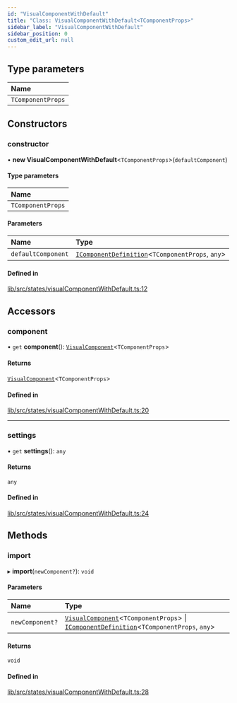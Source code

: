 ```yaml
---
id: "VisualComponentWithDefault"
title: "Class: VisualComponentWithDefault<TComponentProps>"
sidebar_label: "VisualComponentWithDefault"
sidebar_position: 0
custom_edit_url: null
---
```


## Type parameters

| Name |
| :------ |
| `TComponentProps` |

## Constructors

### constructor

• **new VisualComponentWithDefault**<`TComponentProps`\>(`defaultComponent`)

#### Type parameters

| Name |
| :------ |
| `TComponentProps` |

#### Parameters

| Name | Type |
| :------ | :------ |
| `defaultComponent` | [`IComponentDefinition`](../interfaces/IComponentDefinition)<`TComponentProps`, `any`\> |

#### Defined in

[lib/src/states/visualComponentWithDefault.ts:12](https://github.com/tokarchyn/react-easy-diagram/blob/96a8c28/lib/src/states/visualComponentWithDefault.ts#L12)

## Accessors

### component

• `get` **component**(): [`VisualComponent`](../#visualcomponent)<`TComponentProps`\>

#### Returns

[`VisualComponent`](../#visualcomponent)<`TComponentProps`\>

#### Defined in

[lib/src/states/visualComponentWithDefault.ts:20](https://github.com/tokarchyn/react-easy-diagram/blob/96a8c28/lib/src/states/visualComponentWithDefault.ts#L20)

___

### settings

• `get` **settings**(): `any`

#### Returns

`any`

#### Defined in

[lib/src/states/visualComponentWithDefault.ts:24](https://github.com/tokarchyn/react-easy-diagram/blob/96a8c28/lib/src/states/visualComponentWithDefault.ts#L24)

## Methods

### import

▸ **import**(`newComponent?`): `void`

#### Parameters

| Name | Type |
| :------ | :------ |
| `newComponent?` | [`VisualComponent`](../#visualcomponent)<`TComponentProps`\> \| [`IComponentDefinition`](../interfaces/IComponentDefinition)<`TComponentProps`, `any`\> |

#### Returns

`void`

#### Defined in

[lib/src/states/visualComponentWithDefault.ts:28](https://github.com/tokarchyn/react-easy-diagram/blob/96a8c28/lib/src/states/visualComponentWithDefault.ts#L28)
